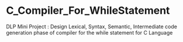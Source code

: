 # C_Compiler_For_WhileStatement
DLP Mini Project : Design Lexical, Syntax, Semantic, Intermediate code generation phase of compiler for the while statement for C Language
